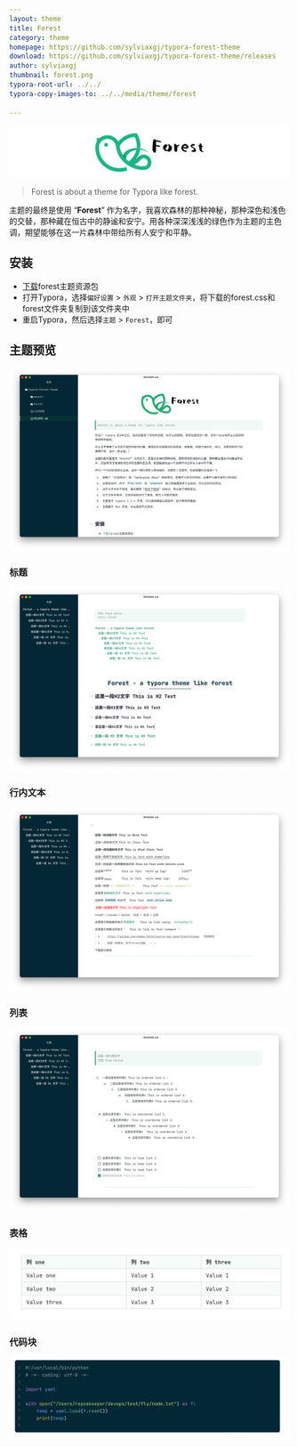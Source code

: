 ```yaml
---
layout: theme
title: Forest
category: theme
homepage: https://github.com/sylviaxgj/typora-forest-theme
download: https://github.com/sylviaxgj/typora-forest-theme/releases
author: sylviaxgj
thumbnail: forest.png
typora-root-url: ../../
typora-copy-images-to: ../../media/theme/forest

---
```




![logo](/media/theme/forest/logo.png)

>   Forest is about a theme for Typora like forest.

主题的最终是使用 “**Forest**” 作为名字，我喜欢森林的那种神秘，那种深色和浅色的交替，那种藏在恒古中的静谧和安宁。用各种深深浅浅的绿色作为主题的主色调，期望能够在这一片森林中带给所有人安宁和平静。



## 安装

- [下载](https://github.com/sylviaxgj/typora-forest-theme/releases)forest主题资源包
- 打开Typora，选择`偏好设置` > `外观` > `打开主题文件夹`，将下载的forest.css和forest文件夹复制到该文件夹中
- 重启Typora，然后选择`主题` > `Forest`，即可



## 主题预览

![forest](/media/theme/forest/overview.png)

### 标题

![heading](/media/theme/forest/heading.png)

### 行内文本

![text](/media/theme/forest/text.png)

### 列表

![list](/media/theme/forest/list.png)

### 表格

![table](/media/theme/forest/table.png)

### 代码块

![code](/media/theme/forest/code.png)